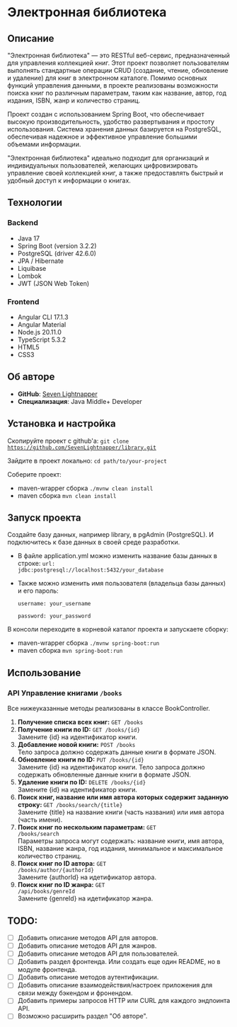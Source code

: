 # Электронная библиотека

## Описание
"Электронная библиотека" &mdash; это RESTful веб-сервис, предназначенный для управления коллекцией книг.
Этот проект позволяет пользователям выполнять стандартные операции CRUD (создание, чтение, обновление и удаление)
для книг в электронном каталоге. Помимо основных функций управления данными, в проекте реализованы возможности
поиска книг по различным параметрам, таким как название, автор, год издания, ISBN, жанр и количество страниц.

Проект создан с использованием Spring Boot, что обеспечивает высокую производительность, удобство развертывания и простоту использования.
Система хранения данных базируется на PostgreSQL, обеспечивая надежное и эффективное управление большими объемами информации.

"Электронная библиотека" идеально подходит для организаций и индивидуальных пользователей,
желающих цифровизировать управление своей коллекцией книг, а также предоставлять быстрый и удобный доступ к информации о книгах.

## Технологии
### Backend
- Java 17
- Spring Boot (version 3.2.2)
- PostgreSQL (driver 42.6.0)
- JPA / Hibernate
- Liquibase
- Lombok
- JWT (JSON Web Token)

### Frontend
- Angular CLI 17.1.3
- Angular Material
- Node.js 20.11.0
- TypeScript 5.3.2
- HTML5
- CSS3

## Об авторе
- **GitHub**: [Seven Lightnapper](https://github.com/SevenLightnapper)
- **Специализация**: Java Middle+ Developer

## Установка и настройка
Скопируйте проект с github'а:
<code>git clone https://github.com/SevenLightnapper/library.git </code>

Зайдите в проект локально:
<code>cd path/to/your-project </code>

Соберите проект:
- maven-wrapper сборка
  <code>./mvnw clean install </code>
- maven сборка
  <code>mvn clean install </code>

## Запуск проекта
Создайте базу данных, например library, в pgAdmin (PostgreSQL).
И подключитесь к базе данных в своей среде разработки.
- В файле application.yml можно изменить название базы данных в строке:
  <code>url: jdbc:postgresql://localhost:5432/your_database</code>
- Также можно изменить имя пользователя (владельца базы данных) и его пароль:
  
  <code>username: your_username \
  password: your_password</code>

В консоли переходите в корневой каталог проекта и запускаете сборку:
- maven-wrapper сборка
  <code>./mvnw spring-boot:run </code>
- maven сборка
  <code>mvn spring-boot:run </code>

## Использование
### API Управление книгами <code>/books</code>
Все нижеуказанные методы реализованы в классе BookController.
1. <b>Получение списка всех книг:</b> <code>GET /books</code>
2. <b>Получение книги по ID:</b> <code>GET /books/{id}</code> \
   Замените {id} на идентификатор книги.
3. <b>Добавление новой книги:</b> <code>POST /books</code> \
   Тело запроса должно содержать данные книги в формате JSON.
4. <b>Обновление книги по ID:</b> <code>PUT /books/{id}</code> \
   Замените {id} на идентификатор книги.
   Тело запроса должно содержать обновленные данные книги в формате JSON.
5. <b>Удаление книги по ID:</b> <code>DELETE /books/{id}</code> \
   Замените {id} на идентификатор книги.
6. <b>Поиск книг, название или имя автора которых содержит заданную строку:
   </b> <code>GET /books/search/{title}</code> \
   Замените {title} на название книги (часть названия) или имя автора (часть имени).
7. <b>Поиск книг по нескольким параметрам:</b> <code>GET /books/search</code> \
   Параметры запроса могут содержать: название книги, имя автора, ISBN,
   название жанра, год издания, минимальное и максимальное количество страниц.
8. <b>Поиск книг по ID автора:</b> <code>GET /books/author/{authorId}</code> \
   Замените {authorId} на идетификатор автора.
9. <b>Поиск книг по ID жанра:</b> <code>GET /api/books/genreId</code> \
   Замените {genreId} на идетификатор жанра.

## TODO:
- [ ] Добавить описание методов API для авторов.
- [ ] Добавить описание методов API для жанров.
- [ ] Добавить описание методов API для пользователей.
- [ ] Добавить раздел фронтенда. Или создать еще один README, но в модуле фронтенда.
- [ ] Добавить описание методов аутентификации.
- [ ] Добавить описание взаимодействия/настроек приложения для связи между бэкендом и фронендом.
- [ ] Добавить примеры запросов HTTP или CURL для каждого эндпоинта API.
- [ ] Возможно расширить раздел "Об авторе".